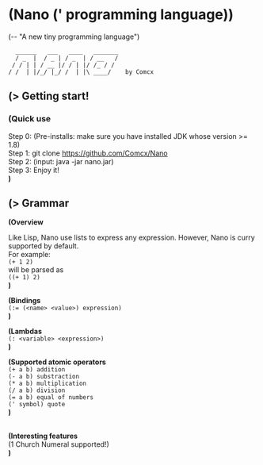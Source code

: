 # (Nano (' programming language))
(-- "A new tiny programming language")

      ______   ___   ____   _______
      / _  |  / _ | / _  | / __   /
     / / | | / __ |/ / | |/ /_ / /
    / /  | |/_/ |_/ /  | |\ ____/    by Comcx

## (> Getting start!
### (Quick use
Step 0: (Pre-installs: make sure you have installed JDK whose version >= 1.8)  
Step 1: git clone https://github.com/Comcx/Nano  
Step 2: (input: java -jar nano.jar)  
Step 3: Enjoy it!  
**)**  

## (> Grammar  
  
**(Overview**  
  
  Like Lisp, Nano use lists to express any expression. However, Nano is curry supported by default.  
  For example:    
  `(+ 1 2)`  
  will be parsed as   
  `((+ 1) 2)`  
**)**  
  
  
**(Bindings**  
  `(:= (<name> <value>) expression)`  
**)**
  
  
**(Lambdas**  
`(: <variable> <expression>)`  
**)**  
  
  
**(Supported atomic operators**  
`(+ a b) addition`  
`(- a b) substraction`  
`(* a b) multiplication`  
`(/ a b) division`  
`(= a b) equal of numbers`  
`(' symbol) quote`  
**)**  <br><br>
  
  
**(Interesting features**  
(1 Church Numeral supported!)  
**)**





